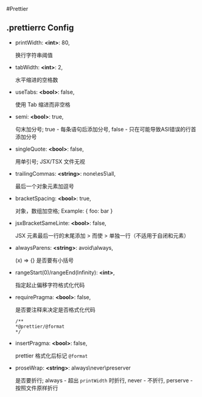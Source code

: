 #Prettier

## .prettierrc Config


- printWidth: **\<int\>**: 80,              

  换行字符串阈值

- tabWidth: **\<int\>**: 2,                 

  水平缩进的空格数

- useTabs: **\<bool\>**: false,

  使用 Tab 缩进而非空格

- semi: **\<bool\>**: true,                  

  句末加分号; true - 每条语句后添加分号, false - 只在可能导致ASI错误的行首添加分号

- singleQuote: **\<bool\>**: false,          

  用单引号; JSX/TSX 文件无视

- trailingCommas: **\<string\>**: none\es5\all,          

  最后一个对象元素加逗号

- bracketSpacing: **\<bool\>**: true,           

  对象，数组加空格; Example: { foo: bar }

- jsxBracketSameLinte: **\<bool\>**: false, 

  JSX 元素最后一行的末尾添加 > 而使 > 单独一行（不适用于自闭和元素）

- alwaysParens: **\<string\>**: avoid\always,             

  (x) => {} 是否要有小括号

- rangeStart(0)/rangeEnd(Infinity): **\<int\>**,

  指定起止偏移字符格式化代码

- requirePragma: **\<bool\>**: false,      

  是否要注释来决定是否格式化代码
  ```
  /**
  *@prettier/@format
  */
  ```

- insertPragma: **\<bool\>**: false,

  prettier 格式化后标记 `@format`

- proseWrap: **\<string\>**: always\never\preserver            

  是否要折行; always - 超出 `printWidth` 时折行, never - 不折行, perserve - 按照文件原样折行